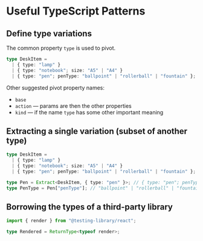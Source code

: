 # Useful TypeScript Patterns

## Define type variations

The common property `type` is used to pivot.

```typescript
type DeskItem =
  | { type: "lamp" }
  | { type: "notebook"; size: "A5" | "A4" }
  | { type: "pen"; penType: "ballpoint" | "rollerball" | "fountain" };
```

Other suggested pivot property names:

- `base`
- `action` — params are then the other properties
- `kind` — if the name `type` has some other important meaning

## Extracting a single variation (subset of another type)

```typescript
type DeskItem =
  | { type: "lamp" }
  | { type: "notebook"; size: "A5" | "A4" }
  | { type: "pen"; penType: "ballpoint" | "rollerball" | "fountain" };

type Pen = Extract<DeskItem, { type: "pen" }>; // { type: "pen"; penType: "ballpoint" | "rollerball" | "fountain" }
type PenType = Pen["penType"]; // "ballpoint" | "rollerball" | "fountain"
```

## Borrowing the types of a third-party library

```typescript
import { render } from "@testing-library/react";

type Rendered = ReturnType<typeof render>;
```
